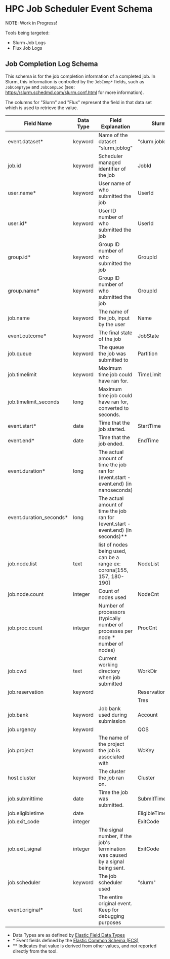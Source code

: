 # HPC Job Scheduler Event Schema

NOTE: Work in Progress!

Tools being targeted:

- Slurm Job Logs
- Flux Job Logs

## Job Completion Log Schema

This schema is for the job completion information of a completed job. In Slurm, this information is controlled by the `JobComp*` fields, such as `JobCompType` and `JobCompLoc` (see: <https://slurm.schedmd.com/slurm.conf.html> for more information).

The columns for "Slurm" and "Flux" represent the field in that data set which is used to retrieve the value.

| **Field Name**           | **Data Type** | **Field Explanation**                                                                | **Slurm**       | **Flux**         |
| ------------------------ | ------------- | ------------------------------------------------------------------------------------ | --------------- | ---------------- |
| event.dataset\*          | keyword       | Name of the dataset "slurm.joblog"                                                   | "slurm.joblog"  | "flux.joblog"    |
| job.id                   | keyword       | Scheduler managed identifier of the job                                              | JobId           | id               |
| user.name\*              | keyword       | User name of who submitted the job                                                   | UserId          | username         |
| user.id\*                | keyword       | User ID number of who submitted the job                                              | UserId          | userId           |
| group.id\*               | keyword       | Group ID number of who submitted the job                                             | GroupId         |                  |
| group.name\*             | keyword       | Group ID number of who submitted the job                                             | GroupId         |                  |
| job.name                 | keyword       | The name of the job, input by the user                                               | Name            | jobspec.name     |
| event.outcome\*          | keyword       | The final state of the job                                                           | JobState        | result           |
| job.queue                | keyword       | The queue the job was submitted to                                                   | Partition       | queue            |
| job.timelimit            | keyword       | Maximum time job could have ran for.                                                 | TimeLimit       | expiration       |
| job.timelimit_seconds    | long          | Maximum time job could have ran for, converted to seconds.                           |                 |                  |
| event.start\*            | date          | Time that the job started.                                                           | StartTime       | t_run            |
| event.end\*              | date          | Time that the job ended.                                                             | EndTime         | t_inactive       |
| event.duration\*         | long          | The actual amount of time the job ran for (event.start - event.end) (in nanoseconds) |                 | jobspec.duration |
| event.duration_seconds\* | long          | The actual amount of time the job ran for (event.start - event.end) (in seconds)\*\* |                 |                  |
| job.node.list            | text          | list of nodes being used, can be a range ex: corona[155, 157, 180-190]               | NodeList        | R.hostlist       |
| job.node.count           | integer       | Count of nodes used                                                                  | NodeCnt         | nnodes           |
| job.proc.count           | integer       | Number of processors (typically number of processes per node \* number of nodes)     | ProcCnt         |                  |
| job.cwd                  | text          | Current working directory when job submitted                                         | WorkDir         |                  |
| job.reservation          | keyword       |                                                                                      | ReservationName |                  |
|                          |               |                                                                                      | Tres            |                  |
| job.bank                 | keyword       | Job bank used during submission                                                      | Account         | bank             |
| job.urgency              | keyword       |                                                                                      | QOS             | urgency          |
| job.project              | keyword       | The name of the project the job is associated with                                   | WcKey           |                  |
| host.cluster             | keyword       | The cluster the job ran on.                                                          | Cluster         |                  |
| job.submittime           | date          | Time the job was submitted.                                                          | SubmitTime      | jobspec.t_submit |
| job.eligibletime         | date          |                                                                                      | EligibleTime    |                  |
| job.exit_code            | integer       |                                                                                      | ExitCode        |                  |
| job.exit_signal          | integer       | The signal number, if the job's termination was caused by a signal being sent.       | ExitCode        |                  |
| job.scheduler            | keyword       | The job scheduler used                                                               | "slurm"         | "flux"           |
| event.original\*         | text          | The entire original event. Keep for debugging purposes                               |                 |                  |

- Data Types are as defined by [Elastic Field Data Types](https://www.elastic.co/guide/en/elasticsearch/reference/current/mapping-types.html)
- \* Event fields defined by the [Elastic Common Schema (ECS)](https://www.elastic.co/guide/en/ecs/current/ecs-field-reference.html)
- \*\* Indicates that value is derived from other values, and not reported directly from the tool.
